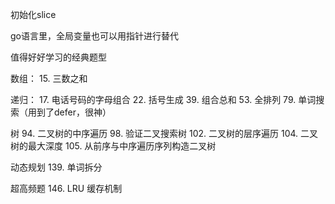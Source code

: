 初始化slice

go语言里，全局变量也可以用指针进行替代

值得好好学习的经典题型

数组：
15. 三数之和

递归：
17. 电话号码的字母组合
22. 括号生成
39. 组合总和
53. 全排列
79. 单词搜索（用到了defer，很神）

树
94. 二叉树的中序遍历
98. 验证二叉搜索树
102. 二叉树的层序遍历
104. 二叉树的最大深度
105. 从前序与中序遍历序列构造二叉树

动态规划
139. 单词拆分

超高频题
146. LRU 缓存机制